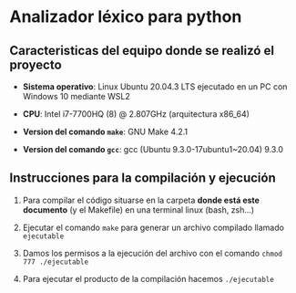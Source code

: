 # Analizador léxico para python

## Caracteristicas del equipo donde se realizó el proyecto

* **Sistema operativo**: Linux Ubuntu 20.04.3 LTS ejecutado en un PC con Windows 10 mediante WSL2

* **CPU**: Intel i7-7700HQ (8) @ 2.807GHz (arquitectura x86_64)

* **Version del comando `make`**: GNU Make 4.2.1

* **Version del comando `gcc`**: gcc (Ubuntu 9.3.0-17ubuntu1~20.04) 9.3.0

## Instrucciones para la compilación y ejecución

1. Para compilar el código situarse en la carpeta **donde está este documento** (y el Makefile) en una terminal linux (bash, zsh...)

2. Ejecutar el comando `make` para generar un archivo compilado llamado `ejecutable`

3. Damos los permisos a la ejecución del archivo con el comando `chmod 777 ./ejecutable`

4. Para ejecutar el producto de la compilación hacemos `./ejecutable`
